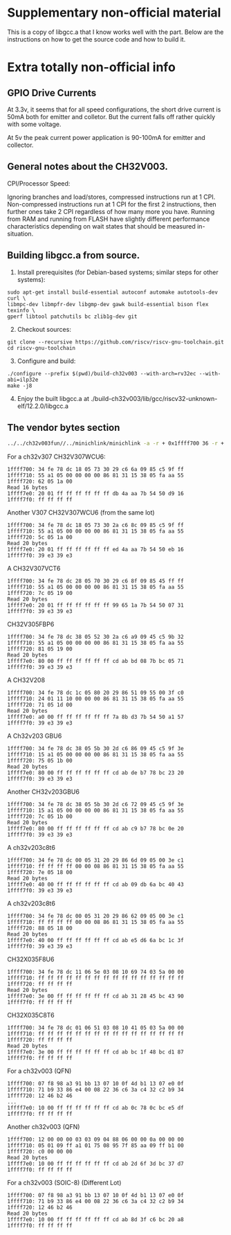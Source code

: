 # Supplementary non-official material

This is a copy of libgcc.a that I know works well with the part. Below are the instructions on how to get the source code and how to build it.

# Extra totally non-official info

## GPIO Drive Currents

At 3.3v, it seems that for all speed configurations, the short drive current is 50mA both for emitter and colletor.  But the current falls off rather quickly with some voltage.

At 5v the peak current power application is 90-100mA for emitter and collector.

## General notes about the CH32V003.

CPI/Processor Speed:

Ignoring branches and load/stores, compressed instructions run at 1 CPI. Non-compressed instructions run at 1 CPI for the first 2 instructions, then further ones take 2 CPI regardless of how many more you have.  Running from RAM and running from FLASH have slightly different performance characteristics depending on wait states that should be measured in-situation.

## Building libgcc.a from source.

1. Install prerequisites (for Debian-based systems; similar steps for other systems):

```
sudo apt-get install build-essential autoconf automake autotools-dev curl \
libmpc-dev libmpfr-dev libgmp-dev gawk build-essential bison flex texinfo \
gperf libtool patchutils bc zlib1g-dev git
```

2. Checkout sources:

```
git clone --recursive https://github.com/riscv/riscv-gnu-toolchain.git
cd riscv-gnu-toolchain
```

3. Configure and build:

```
./configure --prefix $(pwd)/build-ch32v003 --with-arch=rv32ec --with-abi=ilp32e
make -j8
```

4. Enjoy the built libgcc.a at ./build-ch32v003/lib/gcc/riscv32-unknown-elf/12.2.0/libgcc.a


## The vendor bytes section

```sh
../../ch32v003fun//../minichlink/minichlink -a -r + 0x1ffff700 36 -r + 0x1ffff7e0 20
```

For a ch32v307 CH32V307WCU6:
```
1ffff700: 34 fe 78 dc 18 05 73 30 29 c6 6a 09 85 c5 9f ff 
1ffff710: 55 a1 05 00 00 00 00 86 81 31 15 38 05 fa aa 55 
1ffff720: 62 05 1a 00 
Read 16 bytes
1ffff7e0: 20 01 ff ff ff ff ff ff db 4a aa 7b 54 50 d9 16 
1ffff7f0: ff ff ff ff
```

Another V307 CH32V307WCU6 (from the same lot)
```
1ffff700: 34 fe 78 dc 18 05 73 30 2a c6 8c 09 85 c5 9f ff 
1ffff710: 55 a1 05 00 00 00 00 86 81 31 15 38 05 fa aa 55 
1ffff720: 5c 05 1a 00 
Read 20 bytes
1ffff7e0: 20 01 ff ff ff ff ff ff ed 4a aa 7b 54 50 eb 16 
1ffff7f0: 39 e3 39 e3 
```

A CH32V307VCT6
```
1ffff700: 34 fe 78 dc 28 05 70 30 29 c6 8f 09 85 45 ff ff 
1ffff710: 55 a1 05 00 00 00 00 86 81 31 15 38 05 fa aa 55 
1ffff720: 7c 05 19 00 
Read 20 bytes
1ffff7e0: 20 01 ff ff ff ff ff ff 99 65 1a 7b 54 50 07 31 
1ffff7f0: 39 e3 39 e3 
```

CH32V305FBP6
```
1ffff700: 34 fe 78 dc 38 05 52 30 2a c6 a9 09 45 c5 9b 32 
1ffff710: 55 a1 05 00 00 00 00 86 81 31 15 38 05 fa aa 55 
1ffff720: 81 05 19 00 
Read 20 bytes
1ffff7e0: 80 00 ff ff ff ff ff ff cd ab bd 08 7b bc 05 71 
1ffff7f0: 39 e3 39 e3 
```

A CH32V208
```
1ffff700: 34 fe 78 dc 1c 05 80 20 29 86 51 09 55 00 3f c0 
1ffff710: 24 01 11 10 00 00 00 86 81 31 15 38 05 fa aa 55 
1ffff720: 71 05 1d 00 
Read 20 bytes
1ffff7e0: a0 00 ff ff ff ff ff ff 7a 8b d3 7b 54 50 a1 57 
1ffff7f0: 39 e3 39 e3 
```

A Ch32v203 GBU6
```
1ffff700: 34 fe 78 dc 38 05 5b 30 2d c6 86 09 45 c5 9f 3e 
1ffff710: 15 a1 05 00 00 00 00 86 81 31 15 38 05 fa aa 55 
1ffff720: 75 05 1b 00 
Read 20 bytes
1ffff7e0: 80 00 ff ff ff ff ff ff cd ab de b7 78 bc 23 20 
1ffff7f0: 39 e3 39 e3 
```

Another CH32v203GBU6
```
1ffff700: 34 fe 78 dc 38 05 5b 30 2d c6 72 09 45 c5 9f 3e 
1ffff710: 15 a1 05 00 00 00 00 86 81 31 15 38 05 fa aa 55 
1ffff720: 7c 05 1b 00 
Read 20 bytes
1ffff7e0: 80 00 ff ff ff ff ff ff cd ab c9 b7 78 bc 0e 20 
1ffff7f0: 39 e3 39 e3 
```

A ch32v203c8t6
```
1ffff700: 34 fe 78 dc 00 05 31 20 29 86 6d 09 05 00 3e c1 
1ffff710: ff ff ff ff 00 00 08 86 81 31 15 38 05 fa aa 55 
1ffff720: 7e 05 18 00 
Read 20 bytes
1ffff7e0: 40 00 ff ff ff ff ff ff cd ab 09 db 6a bc 40 43 
1ffff7f0: 39 e3 39 e3 
```

A ch32v203c8t6
```
1ffff700: 34 fe 78 dc 00 05 31 20 29 86 62 09 05 00 3e c1 
1ffff710: ff ff ff ff 00 00 08 86 81 31 15 38 05 fa aa 55 
1ffff720: 88 05 18 00 
Read 20 bytes
1ffff7e0: 40 00 ff ff ff ff ff ff cd ab e5 d6 6a bc 1c 3f 
1ffff7f0: 39 e3 39 e3 
```

CH32X035F8U6
```
1ffff700: 34 fe 78 dc 11 06 5e 03 08 10 69 74 03 5a 00 00 
1ffff710: ff ff ff ff ff ff ff ff ff ff ff ff ff ff ff ff 
1ffff720: ff ff ff ff 
Read 20 bytes
1ffff7e0: 3e 00 ff ff ff ff ff ff cd ab 31 28 45 bc 43 90 
1ffff7f0: ff ff ff ff 
```

CH32X035C8T6
```
1ffff700: 34 fe 78 dc 01 06 51 03 08 10 41 05 03 5a 00 00 
1ffff710: ff ff ff ff ff ff ff ff ff ff ff ff ff ff ff ff 
1ffff720: ff ff ff ff 
Read 20 bytes
1ffff7e0: 3e 00 ff ff ff ff ff ff cd ab bc 1f 48 bc d1 87 
1ffff7f0: ff ff ff ff 
```

For a ch32v003 (QFN)
```
1ffff700: 07 f8 98 a3 91 bb 13 07 10 0f 4d b1 13 07 e0 0f 
1ffff710: 71 b9 33 86 e4 00 08 22 36 c6 3a c4 32 c2 b9 34 
1ffff720: 12 46 b2 46 
...
1ffff7e0: 10 00 ff ff ff ff ff ff cd ab 0c 78 0c bc e5 df 
1ffff7f0: ff ff ff ff
```

Another ch32v003 (QFN)
```
1ffff700: 12 00 00 00 03 03 09 04 88 06 00 00 0a 00 00 00 
1ffff710: 05 01 09 ff a1 01 75 08 95 7f 85 aa 09 ff b1 00 
1ffff720: c0 00 00 00 
Read 20 bytes
1ffff7e0: 10 00 ff ff ff ff ff ff cd ab 2d 6f 3d bc 37 d7 
1ffff7f0: ff ff ff ff 
```
For a ch32v003 (SOIC-8) (Different Lot)
```
1ffff700: 07 f8 98 a3 91 bb 13 07 10 0f 4d b1 13 07 e0 0f 
1ffff710: 71 b9 33 86 e4 00 08 22 36 c6 3a c4 32 c2 b9 34 
1ffff720: 12 46 b2 46 
Read 20 bytes
1ffff7e0: 10 00 ff ff ff ff ff ff cd ab 8d 3f c6 bc 20 a8 
1ffff7f0: ff ff ff ff 
```
